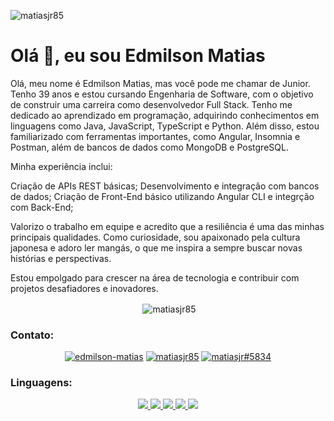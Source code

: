 <p align="left"> <img src="https://komarev.com/ghpvc/?username=matiasjr85&label=Profile%20views&color=0e75b6&style=flat" alt="matiasjr85" /> </p>

<h1 align="left">Olá 👋, eu sou Edmilson Matias</h1>

<p>Olá, meu nome é Edmilson Matias, mas você pode me chamar de Junior. Tenho 39 anos e estou cursando Engenharia de Software, com o objetivo de construir uma carreira como desenvolvedor Full Stack. Tenho me dedicado ao aprendizado em programação, adquirindo conhecimentos em linguagens como Java, JavaScript, TypeScript e Python. Além disso, estou familiarizado com ferramentas importantes, como Angular, Insomnia e Postman, além de bancos de dados como MongoDB e PostgreSQL.

Minha experiência inclui:

Criação de APIs REST básicas;
Desenvolvimento e integração com bancos de dados;
Criação de Front-End básico utilizando Angular CLI e integrção com Back-End;

Valorizo o trabalho em equipe e acredito que a resiliência é uma das minhas principais qualidades. Como curiosidade, sou apaixonado pela cultura japonesa e adoro ler mangás, o que me inspira a sempre buscar novas histórias e perspectivas.

Estou empolgado para crescer na área de tecnologia e contribuir com projetos desafiadores e inovadores.</p>

<p align="center">&nbsp;<img align="center" src="https://github-readme-stats.vercel.app/api?username=matiasjr85&show_icons=true&locale=en" alt="matiasjr85" /></p>

<h3 align="left">Contato:</h3>
<div align="center">
  <a href="https://www.linkedin.com/in/edmilson-matias-dos-santos-junior/" target="_blank"><img src="https://img.shields.io/badge/LinkedIn-0077B5?style=for-the-badge&logo=linkedin&logoColor=white" alt="edmilson-matias" target="_blank" /></a>
  <a href="https://instagram.com/matiasjr85" target="_blank"><img src="https://img.shields.io/badge/Instagram-E4405F?style=for-the-badge&logo=instagram&logoColor=white" alt="matiasjr85" target="_blank" /></a>
  <a href="https://discordapp.com/users/5834" target="_blank"><img src="https://img.shields.io/badge/Discord-7289DA?style=for-the-badge&logo=discord&logoColor=white" alt="matiasjr#5834" target="_blank" /></a>
</div>

<h3 align="left">Linguagens:</h3>
<p align="center">
<a href=""> <img src="https://img.shields.io/badge/java-%23ED8B00.svg?style=for-the-badge&logo=openjdk&logoColor=white"> </a> 
<a href=""> <img src="https://img.shields.io/badge/javascript-%23323330.svg?style=for-the-badge&logo=javascript&logoColor=%23F7DF1E"/> </a>
<a href=""> <img src="https://img.shields.io/badge/node.js-6DA55F?style=for-the-badge&logo=node.js&logoColor=white"/> </a>
<a href=""> <img src="https://img.shields.io/badge/postgres-%23316192.svg?style=for-the-badge&logo=postgresql&logoColor=white"/> </a>
<a href=""> <img src="https://img.shields.io/badge/html5-%23E34F26.svg?style=for-the-badge&logo=html5&logoColor=white"/> </a>
</p>


